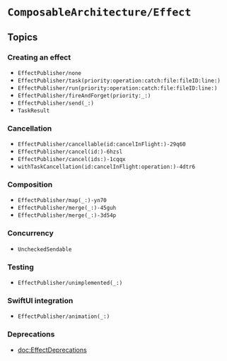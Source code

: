 # ``ComposableArchitecture/Effect``

## Topics

### Creating an effect

- ``EffectPublisher/none``
- ``EffectPublisher/task(priority:operation:catch:file:fileID:line:)``
- ``EffectPublisher/run(priority:operation:catch:file:fileID:line:)``
- ``EffectPublisher/fireAndForget(priority:_:)``
- ``EffectPublisher/send(_:)``
- ``TaskResult``

### Cancellation

- ``EffectPublisher/cancellable(id:cancelInFlight:)-29q60``
- ``EffectPublisher/cancel(id:)-6hzsl``
- ``EffectPublisher/cancel(ids:)-1cqqx``
- ``withTaskCancellation(id:cancelInFlight:operation:)-4dtr6``

### Composition

- ``EffectPublisher/map(_:)-yn70``
- ``EffectPublisher/merge(_:)-45guh``
- ``EffectPublisher/merge(_:)-3d54p``

### Concurrency

- ``UncheckedSendable``

### Testing

- ``EffectPublisher/unimplemented(_:)``

### SwiftUI integration

- ``EffectPublisher/animation(_:)``

### Deprecations

- <doc:EffectDeprecations>

